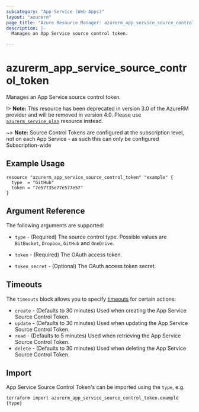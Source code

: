 ```yaml
---
subcategory: "App Service (Web Apps)"
layout: "azurerm"
page_title: "Azure Resource Manager: azurerm_app_service_source_control_token"
description: |-
  Manages an App Service source control token.

---
```


# azurerm_app_service_source_control_token

Manages an App Service source control token.

!> **Note:** This resource has been deprecated in version 3.0 of the AzureRM provider and will be removed in version 4.0. Please use [`azurerm_service_plan`](https://registry.terraform.io/providers/hashicorp/azurerm/latest/docs/resources/service_plan) resource instead.

~> **Note:** Source Control Tokens are configured at the subscription level, not on each App Service - as such this can only be configured Subscription-wide

## Example Usage

```hcl
resource "azurerm_app_service_source_control_token" "example" {
  type  = "GitHub"
  token = "7e57735e77e577e57"
}
```

## Argument Reference

The following arguments are supported:

* `type` - (Required) The source control type. Possible values are `BitBucket`, `Dropbox`, `GitHub` and `OneDrive`.

* `token` - (Required) The OAuth access token.

* `token_secret` - (Optional) The OAuth access token secret.

## Timeouts

The `timeouts` block allows you to specify [timeouts](https://www.terraform.io/language/resources/syntax#operation-timeouts) for certain actions:

* `create` - (Defaults to 30 minutes) Used when creating the App Service Source Control Token.
* `update` - (Defaults to 30 minutes) Used when updating the App Service Source Control Token.
* `read` - (Defaults to 5 minutes) Used when retrieving the App Service Source Control Token.
* `delete` - (Defaults to 30 minutes) Used when deleting the App Service Source Control Token.

## Import

App Service Source Control Token's can be imported using the `type`, e.g.

```shell
terraform import azurerm_app_service_source_control_token.example {type}
```
